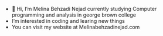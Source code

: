 - 👋 Hi, I’m Melina Behzadi Nejad currently studying Computer programming and analysis in george brown college
-  I’m interested in coding and learing new things
- You can visit my website at Melinabehzadinejad.com


<!---
Melina-Behzadi/Melina-Behzadi is a ✨ special ✨ repository because its `README.md` (this file) appears on your GitHub profile.
You can click the Preview link to take a look at your changes.
--->
